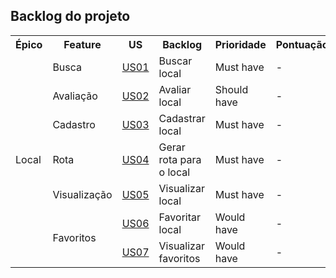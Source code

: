 ## Backlog do projeto

<table>
  <tr><th>Épico</th><th>Feature</th><th>US</th><th>Backlog</th><th>Prioridade</th><th>Pontuação</th></tr>

  <tr><td rowspan="7">Local</td><td>Busca</td><td><a href="https://github.com/fga-eps-mds/2018.2-IndicaAi/issues/53">US01</a></td><td>Buscar local</td><td>Must have</td><td>-</td></tr>

  <tr><td>Avaliação</td><td><a href="https://github.com/fga-eps-mds/2018.2-IndicaAi/issues/54">US02</a></td><td>Avaliar local</td><td> Should have</td><td>-</td></tr>

  <tr><td>Cadastro</td><td><a href="https://github.com/fga-eps-mds/2018.2-IndicaAi/issues/57">US03</a></td><td>Cadastrar local</td><td> Must have </td><td>-</td></tr>

  <tr><td>Rota</td><td><a href="https://github.com/fga-eps-mds/2018.2-IndicaAi/issues/56">US04</a></td><td>Gerar rota para o local</td><td> Must have</td><td>-</td></tr>

  <tr><td>Visualização</td><td><a href="https://github.com/fga-eps-mds/2018.2-IndicaAi/issues/60">US05</a></td><td>Visualizar local</td><td> Must have</td><td>-</td></tr>

  <tr><td rowspan="2">Favoritos</td><td><a href="https://github.com/fga-eps-mds/2018.2-IndicaAi/issues/63">US06</a></td><td>Favoritar local</td><td> Would have</td><td>-</td></tr>

  <tr><td><a href="https://github.com/fga-eps-mds/2018.2-IndicaAi/issues/64">US07</a></td><td>Visualizar favoritos</td><td> Would have</td><td>-</td></tr>
</table>
